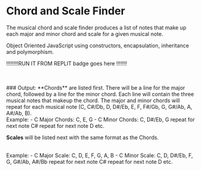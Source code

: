 # Chord and Scale Finder

 The musical chord and scale finder produces a list of notes that make up each major and minor chord and scale for a given musical note.
 
 Object Oriented JavaScript using constructors, encapsulation, inheritance and polymorphism. 
<br/>

!!!!!!!!RUN IT FROM REPLIT badge goes here !!!!!!!  
<br/>

<br/>
### Output:  
**Chords** are listed first.
There will be a line for the major chord, followed by a line for the minor chord.  Each line will contain the three musical notes that makeup the chord. The major and minor chords will repeat for each musical note (C, C#/Db, D, D#/Eb, E, F, F#/Gb, G, G#/Ab, A, A#/Ab, B). 
<br/>
 Example:
-	C Major Chords:  C, E, G 
-	C Minor Chords:  C, D#/Eb, G 
repeat for next note C#
repeat for next note D
etc.

**Scales** will be listed next with the same format as the Chords.

<br/>
 Example:
-	C Major Scale:  C, D, E, F, G, A, B 
-	C Minor Scale:  C, D, D#/Eb, F, G, G#/Ab, A#/Bb
repeat for next note C#
repeat for next note D
etc.
<br/>
